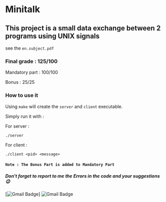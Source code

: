 # Minitalk
## This project is a small data exchange between 2 programs using UNIX signals
  see the ``en.subject.pdf``
### Final grade : 125/100

Mandatory part : 100/100

Bonus : 25/25

### How to use it
Using ``make`` will create the ``server`` and ``client`` executable.

Simply run it with :

For server :

```
./server
```
For client :

```
./client <pid> <message>
```

#### ``Note : The Bonus Part is added to Mandatory Part``

##### Don't forget to report to me the Errors in the code and your suggestions 😉
[![Gmail Badge](https://img.shields.io/badge/-Gmail-d14836?style=flat-square&logo=Gmail&logoColor=white&link=mailto:omarabdelhadi1337@gmail.com)]
![Gmail Badge](https://img.shields.io/badge/-Gmail-d14836?style=flat-square&logo=Gmail&logoColor=white&link=mailto:sooa9918@dgu.ac.kr)
